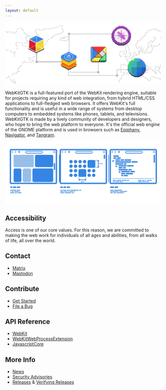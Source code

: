 ```yaml
---
layout: default
---
```


<picture class="full pixels">
    <source srcset="assets/splash-dark.png" media="(prefers-color-scheme: dark)">
    <img src="assets/splash.png">
</picture>

WebKitGTK is a full-featured port of the WebKit rendering engine,
suitable for projects requiring any kind of web integration, from hybrid
HTML/CSS applications to full-fledged web browsers. It offers WebKit's
full functionality and is useful in a wide range of systems from desktop
computers to embedded systems like phones, tablets, and televisions.
WebKitGTK is made by a lively community of developers and designers,
who hope to bring the web platform to everyone.
It's the official web engine of the GNOME platform and is used in
browsers such as [Epiphany](https://apps.gnome.org/Epiphany),
[Navigator](https://gitlab.gnome.org/World/navigator), and
[Tangram](https://apps.gnome.org/Tangram).

<img src="assets/webkit-windows.webp" class="filterimg" alt="webkit browsers" />

## Accessibility

Access is one of our core values. For this reason, we are committed to making
the web work for individuals of all ages and abilities, from all walks of life,
all over the world.

## Contact

- [Matrix](https://matrix.to/#/%23webkitgtk:matrix.org)
- [Mastodon](https://floss.social/@WebKitGTK)

## Contribute

- [Get Started](https://www.webkit.org/getting-started)
- [File a Bug](https://bugs.webkit.org/enter_bug.cgi?assigned_to=webkit-unassigned%40lists.webkit.org&attachurl=&blocked=&bug_file_loc=http://&bug_severity=Normal&bug_status=NEW&comment=&component=WebKit%20Gtk&contenttypeentry=&contenttypemethod=autodetect&contenttypeselection=text/plain&data=&dependson=&description=&flag_type-1=X&flag_type-3=X&flag_type-4=X&form_name=enter_bug&keywords=GTK&maketemplate=Remember%20values%20as%20bookmarkable%20template&op_sys=Linux&priority=P3&product=WebKit&rep_platform=PC&short_desc=%5BGTK%5D%20)

## API Reference

- [WebKit](reference/webkitgtk/stable)
- [WebKitWebProcessExtension](reference/webkitgtk-web-process-extension/stable)
- [JavascriptCore](reference/jsc-glib/stable)

## More Info

- [News](news)
- [Security Advisories](security)
- [Releases](releases) & [Verifying Releases](verifying)
